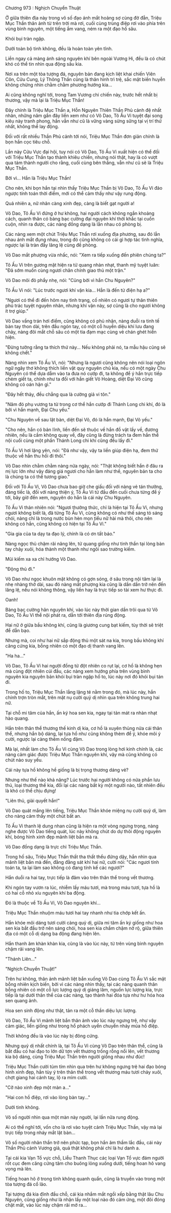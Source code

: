 




Chương 973 : Nghịch Chuyển Thuật


Ở giữa thiên địa này trong vô số đạo ánh mắt hoảng sợ cùng đờ đẫn, Triệu Mục Thần thân ảnh từ trên trời mà rơi, cuối cùng trùng điệp rơi vào phía trên vùng bình nguyên, một tiếng ầm vang, ném ra một đạo hố sâu.

Khói bụi tràn ngập.

Dưới toàn bộ tinh không, đều là hoàn toàn yên tĩnh.

Liền ngay cả màng ánh sáng nguyên khí bên ngoài Vương Hi, đều là có chút khó có thể tin nhìn qua động sâu kia.

Nơi xa trên một tòa tượng đá, nguyên bản đang kịch liệt khai chiến Viên Côn, Cửu Cung, Lý Thông Thần cũng là thân hình trì trệ, sắc mặt biến huyễn không chừng nhìn chằm chằm phương hướng kia...

Ai cũng không nghĩ tới, trong Tam Vương chi chiến này, trước hết nhất bị thương, vậy mà lại là Triệu Mục Thần!

Đây chính là Triệu Mục Thần a, Hỗn Nguyên Thiên Thần Phủ cảnh đệ nhất nhân, những năm gần đây liền xem như có Võ Dao, Tô Ấu Vi tuyệt đại song kiêu này tranh phong, hắn vẫn như cũ là vững vàng sừng sững tại vị trí thứ nhất, không thể lay động.

Đối với rất nhiều Thần Phủ cảnh tới nói, Triệu Mục Thần đơn giản chính là bọn hắn cọc tiêu chỗ.

Lần này Cửu Vực đại hội, tuy nói có Võ Dao, Tô Ấu Vi xuất hiện có thể đối với Triệu Mục Thần tạo thành khiêu chiến, nhưng nói thật, hay là có vượt qua tám thành người cho rằng, cuối cùng bên thắng, vẫn như cũ sẽ là Triệu Mục Thần.

Bởi vì... Hắn là Triệu Mục Thần!

Cho nên, khi bọn hắn tại nhìn thấy Triệu Mục Thần bị Võ Dao, Tô Ấu Vi đảo ngược tính toán thời điểm, mới có thể cảm thấy như vậy rung động.

Quả nhiên a, nữ nhân càng xinh đẹp, càng là biết gạt người a!

Võ Dao, Tô Ấu Vi đứng ở hư không, hai người cách không ngắn khoảng cách, quanh thân có bàng bạc cường đại nguyên khí thời khắc tại cuồn cuộn, nhìn ra được, các nàng đồng dạng là lẫn nhau có phòng bị.

Các nàng xem một chút Triệu Mục Thần rơi xuống địa phương, sau đó lẫn nhau ánh mắt đụng nhau, trong đó cũng không có cái gì hợp tác tình nghĩa, ngược lại là tràn đầy lăng lệ cùng đề phòng.

Võ Dao mắt phượng vừa nhấc, nói: "Xem ra tiếp xuống đến phiên chúng ta?"

Tô Ấu Vi trên gương mặt hiện ra tử quang nhàn nhạt, thanh mỹ tuyệt luân: "Đã sớm muốn cùng ngươi chân chính giao thủ một trận."

Võ Dao môi đỏ phẩy nhẹ, nói: "Cũng bởi vì hắn Chu Nguyên?"

Tô Ấu Vi nói: "Lúc trước ngươi khí vận kia... Hẳn là đến từ điện hạ a?"

"Ngươi có thể đi đến hôm nay tình trạng, cố nhiên có ngươi tự thân thiên phú trác tuyệt nguyên nhân, nhưng khí vận này, sợ cũng là cho ngươi không ít trợ giúp."

Võ Dao vầng trán hơi điểm, cũng không có phủ nhận, nàng duỗi ra tinh tế bàn tay thon dài, trên đầu ngón tay, có một cỗ huyền diệu khí lưu đang chảy, nàng đôi mắt chỗ sâu có một tia đạm mạc cùng vẻ chán ghét hiển hiện.

"Đừng tưởng rằng ta thích thứ này... Nếu không phải nó, ta mẫu hậu cũng sẽ không chết."

Nàng nhìn xem Tô Ấu Vi, nói: "Nhưng là ngươi cũng không nên nói loại ngôn ngữ ngây thơ không thích liền vật quy nguyên chủ kia, nếu có một ngày Chu Nguyên có thể dựa dẫm vào ta đưa nó cướp đi, ta không để ý hắn trực tiếp chém giết ta, chính như ta đối với hắn giết Võ Hoàng, diệt Đại Võ cũng không có oán hận gì."

"Đây hết thảy, đều chẳng qua là cường giả vi tôn."

"Năm đó phụ vương ta từ trong cơ thể hắn cướp đi Thánh Long chi khí, đó là bởi vì hắn mạnh, Đại Chu yếu."

"Chu Nguyên về sau lật bàn, diệt Đại Võ, đó là hắn mạnh, Đại Võ yếu."

"Cho nên, hắn có bản lĩnh, liền đến sẽ thuộc về hắn đồ vật lấy về, đương nhiên, nếu là cầm không quay về, đây cũng là đừng trách ta đem hắn thể nội cuối cùng một phần Thánh Long chi khí cũng đều lấy đi."

Tô Ấu Vi hơi lặng yên, nói: "Đã như vậy, vậy ta liền giúp điện hạ, đem thứ thuộc về hắn thu hồi đi thôi."

Võ Dao nhìn chằm chằm nàng nửa ngày, nói: "Thật không biết hắn ở đâu ra mị lực lớn như vậy đáng giá ngươi cho hắn làm như thế, nguyên bản ta cho là chúng ta có thể tương giao."

Đối với Tô Ấu Vi, Võ Dao chưa bao giờ che giấu đối với nàng vẻ tán thưởng, đáng tiếc là, đối với nàng thiện ý, Tô Ấu Vi từ đầu đến cuối chưa từng để ý tới, bây giờ đến xem, nguyên do hẳn là cái này Chu Nguyên.

Tô Ấu Vi thản nhiên nói: "Ngươi thưởng thức, chỉ là hiện tại Tô Ấu Vi, nhưng ngươi không biết là, đã từng Tô Ấu Vi, cũng không có như thế sáng tỏ sáng chói, nàng chỉ là trong nước bùn hèn mọn tiểu nữ hài mà thôi, cho nên không có hắn, cũng không có hiện tại Tô Ấu Vi."

"Gia gia của ta dạy ta đạo lý, chính là có ơn tất báo."

Nàng ngọc thủ chậm rãi nâng lên, tử quang giống như tinh thần tại lòng bàn tay chảy xuôi, hóa thành một thanh như ngôi sao trường kiếm.

Mũi kiếm xa xa chỉ hướng Võ Dao.

"Động thủ đi."

Võ Dao như ngọc khuôn mặt không có gợn sóng, ở sâu trong nội tâm lại là nhẹ nhàng thở dài, sau đó nàng mắt phượng kia cũng là dần dần trở nên đến lăng lệ, nếu nói không thông, vậy liền hay là trực tiếp so tài xem hư thực đi.

Oanh!

Bàng bạc cường hãn nguyên khí, vào lúc này thời gian dần trôi qua từ Võ Dao, Tô Ấu Vi thể nội phát ra, dẫn tới thiên địa rúng động.

Hai nữ ở giữa bầu không khí, cũng là giương cung bạt kiếm, tùy thời sẽ triệt để dẫn bạo.

Nhưng mà, coi như hai nữ sắp động thủ một sát na kia, trong bầu không khí căng cứng kia, bỗng nhiên có một đạo dị thanh vang lên.

"Ha ha..."

Võ Dao, Tô Ấu Vi hai người đồng tử đột nhiên co rụt lại, cơ hồ là không hẹn mà cùng đột nhiên cúi đầu, các nàng xem hướng phía trên vùng bình nguyên kia nguyên bản khói bụi tràn ngập hố to, lúc này nơi đó khói bụi tán đi.

Trong hố to, Triệu Mục Thần lẳng lặng té nằm trong đó, mà lúc này, hắn chính trợn tròn mắt, trên mặt nụ cười quỷ dị nhìn qua trên không trung hai nữ.

Tại chỗ mi tâm của hắn, ấn ký hoa sen kia, ngay tại tản mát ra nhàn nhạt hào quang.

Hắn trên thân thể thương thế kinh dị kia, cơ hồ là xuyên thủng nửa cái thân thể, nhưng hắn bộ dáng, lại tựa hồ như cũng không thèm để ý, khóe môi ý cười, ngược lại càng thêm nồng đậm.

Mà lại, nhất làm cho Tô Ấu Vi cùng Võ Dao trong lòng hơi kinh chính là, các nàng cảm giác được Triệu Mục Thần nguyên khí, vậy mà cũng không có chút nào suy yếu.

Cái này tựa hồ không hề giống là bị trọng thương dáng vẻ?

Nhưng như thế nào khả năng? Lúc trước hai người không có nửa phần lưu thủ, loại thương thế kia, đổi lại các nàng bất kỳ một người nào, tất nhiên đều là khó có thể chịu đựng!

"Liên thủ, giải quyết hắn!"

Võ Dao quát mắng lên tiếng, Triệu Mục Thần khóe miệng nụ cười quỷ dị, làm cho nàng cảm thấy một chút bất an.

Tô Ấu Vi thanh lệ dung nhan cũng là hiện ra một vòng ngưng trọng, nàng nghe được Võ Dao tiếng quát, lúc này không chút do dự thôi động nguyên khí, bóng hình xinh đẹp mãnh liệt bắn mà ra.

Võ Dao đồng dạng là trực chỉ Triệu Mục Thần.

Trong hố sâu, Triệu Mục Thần thất tha thất thểu đứng dậy, hắn nhìn qua mãnh liệt bắn mà đến, đằng đằng sát khí hai nữ, cười nói: "Các ngươi tính toán ta, ta lại làm sao không có đang tính kế các ngươi?"

Hắn duỗi ra hai tay, trực tiếp là đâm vào trên thân thể trong vết thương.

Khi ngón tay vươn ra lúc, nhiễm lấy máu tươi, mà trong máu tươi, tựa hồ là có hai cỗ nhỏ xíu nguyên khí ba động.

Đó là thuộc về Tô Ấu Vi, Võ Dao nguyên khí...

Triệu Mục Thần nhuộm máu tươi hai tay nhanh như tia chớp kết ấn.

Hắn khóe môi dáng tươi cười càng quỷ dị, giữa mi tâm ấn ký giống như hoa sen kia bắt đầu trở nên sáng chói, hoa sen kia chầm chậm nở rộ, giữa thiên địa có một cỗ dị dạng ba động đang hiện lên.

Hắn thanh âm khàn khàn kia, cũng là vào lúc này, từ trên vùng bình nguyên chậm rãi vang lên.

"Thánh Liên..."

"Nghịch Chuyển Thuật!"

Trên hư không, thân ảnh mãnh liệt bắn xuống Võ Dao cùng Tô Ấu Vi sắc mặt bỗng nhiên kịch biến, bởi vì các nàng nhìn thấy, tại các nàng quanh thân bỗng nhiên có một cỗ lực lượng quỷ dị giáng lâm, nguồn lực lượng kia, trực tiếp là tại dưới thân thể của các nàng, tạo thành hai đóa tựa như hư hóa hoa sen quang ảnh.

Hoa sen sinh động như thật, tản ra một cỗ thần diệu lực lượng.

Võ Dao, Tô Ấu Vi mãnh liệt bắn thân ảnh vào lúc này ngưng trệ, như vậy cảm giác, liền giống như trong hổ phách uyển chuyển nhảy múa hồ điệp.

Thời không đều là vào lúc này bị đông cứng.

Nhưng quỷ dị nhất chính là, tại Tô Ấu Vi cùng Võ Dao trên thân thể, cũng là bắt đầu có hai đạo to lớn dữ tợn vết thương trống rỗng nổi lên, vết thương kia bộ dáng, cùng Triệu Mục Thần trên người giống nhau như đúc!

Triệu Mục Thần cười tủm tỉm nhìn qua trên hư không ngưng trệ hai đạo bóng hình xinh đẹp, hắn tùy ý trên thân thể trong vết thương máu tươi chảy xuôi, chợt giang hai cánh tay, lộ ra mỉm cười.

"Cỡ nào xinh đẹp một màn a..."

"Hai con hồ điệp, rơi vào lòng bàn tay..."

Dưới tinh không.

Vô số người nhìn qua một màn này người, lại lần nữa rung động.

Ai có thể nghĩ tới, vốn cho là rơi vào tuyệt cảnh Triệu Mục Thần, vậy mà lại trực tiếp trong nháy mắt lật bàn...

Vô số người nhãn thần trở nên phức tạp, bọn hắn âm thầm lắc đầu, cái này Thần Phủ cảnh Vương giả, quả thật không phải chỉ là hư danh a.

Tại cái kia Vạn Tổ vực chỗ, Liễu Thanh Thục các loại Vạn Tổ vực đám người rốt cục đem căng cứng tâm cho buông lỏng xuống dưới, tiếng hoan hô vang vọng mà lên.

Tiếng hoan hô ở trong tinh không quanh quẩn, cũng là truyền vào trong một tòa tượng đá cổ lão.

Tại tượng đá kia đỉnh đầu chỗ, cái kia nhắm mắt ngồi xếp bằng thật lâu Chu Nguyên, cũng giống như là nhận lấy một loại nào đó cảm ứng, một đôi đóng chặt mắt, vào lúc này chậm rãi mở ra...





